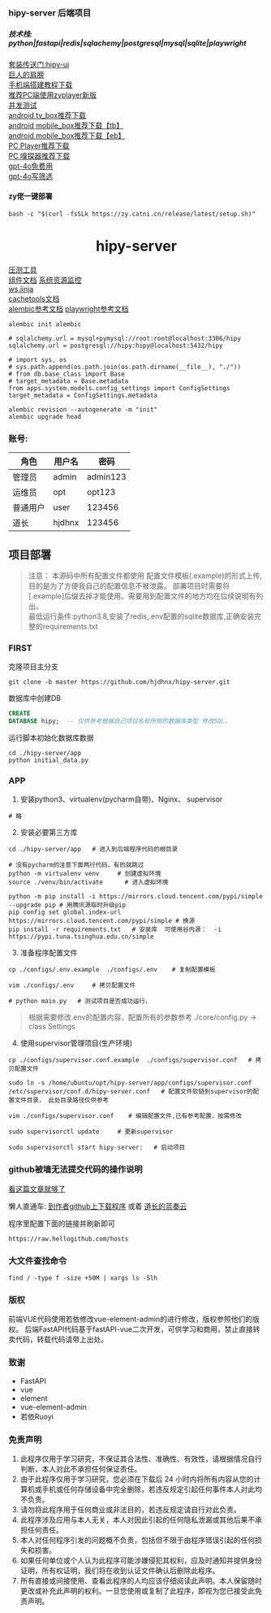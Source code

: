 ### hipy-server 后端项目

##### 技术栈:  python|fastapi|redis|sqlachemy|postgresql|mysql|sqlite|playwright

[套装传送门:hipy-ui](https://github.com/hjdhnx/hipy-ui/)  
[巨人的肩膀](https://github.com/JohnDoe1996/fastAPI-vue)  
[手机端搭建教程下载](https://wwi.lanzoup.com/iODLy1rykpjc)  
[推荐PC端使用zyplayer新版](https://github.com/Hiram-Wong/ZyPlayer/releases)  
[并发测试](https://runnergo.apipost.cn/)  
[android tv_box推荐下载](https://wwi.lanzoup.com/igYqY1wazxmj)  
[android mobile_box推荐下载【tb】](https://wwi.lanzoup.com/ioaM11yjw0li)  
[android mobile_box推荐下载【eb】](https://wwi.lanzoup.com/i5Rul1ztsy9c)  
[PC Player推荐下载](https://wwi.lanzoup.com/ifkIz1ztunyd)  
[PC 嗅探器推荐下载](https://wwi.lanzoup.com/i4h1T1ztt8fi)  
[gpt-4o免费用](https://www.coze.com/s/Zs8Mqh1pY/)  
[gpt-4o写筛选](https://www.coze.com/s/Zs8MqmrBF/)  

#### zy佬一键部署
```shell
bash -c "$(curl -fsSLk https://zy.catni.cn/release/latest/setup.sh)"
```

# <center> hipy-server </center>

[压测工具](https://runnergo.apipost.cn/)  
[组件文档](https://element.eleme.io/#/zh-CN/component/input)
[系统资源监控](https://zhuanlan.zhihu.com/p/664812265)  
[ws,jinja](https://www.jianshu.com/p/ca9b257a1a44)  
[cachetools文档](https://cachetools.readthedocs.io/en/stable/#cachetools.Cache)  
[alembic参考文档](https://zhuanlan.zhihu.com/p/306898869?utm_id=0)
[playwright参考文档](https://playwright.dev/python/docs/api/class-playwright)



```shell
alembic init alembic

# sqlalchemy.url = mysql+pymysql://root:root@localhost:3306/hipy
sqlalchemy.url = postgresql://hipy:hipy@localhost:5432/hipy

# import sys, os
# sys.path.append(os.path.join(os.path.dirname(__file__), "./"))
# from db.base_class import Base
# target_metadata = Base.metadata
from apps.system.models.config_settings import ConfigSettings
target_metadata = ConfigSettings.metadata

alembic revision --autogenerate -m "init"
alembic upgrade head
```

### 账号:

| 角色   | 用户名    | 密码       |
|------|--------|----------|
| 管理员  | admin  | admin123 |
| 运维员  | opt    | opt123   |
| 普通用户 | user   | 123456   |
| 道长   | hjdhnx | 123456   |

## 项目部署

> 注意：
> 本源码中所有配置文件都使用 配置文件模板(.example)的形式上传, 目的是为了方便我自己的配置信息不被泄露。
> 部署项目时需要将[.example]后缀去掉才能使用。需要用到配置文件的地方均在后续说明有列出。  
> 最低运行条件:python3.8,安装了redis,.env配置的sqlite数据库,正确安装完整的requirements.txt

### FIRST

克隆项目主分支

```shell
git clone -b master https://github.com/hjdhnx/hipy-server.git
```

数据库中创建DB

```sql
CREATE
DATABASE hipy;  -- 仅供参考根据自己项目名和所用的数据库类型 修改SQL， 
```

运行脚本初始化数据库数据

```shell
cd ./hipy-server/app
python initial_data.py
```

### APP

1. 安装python3、virtualenv(pycharm自带)、Nginx、 supervisor

```shell
# 略
```

2. 安装必要第三方库

```shell
cd ./hipy-server/app   # 进入到后端程序代码的根目录

# 没有pycharm的注意下面两行代码，有的就跳过
python -m virtualenv venv     # 创建虚拟环境
source ./venv/bin/activate      # 进入虚拟环境

python -m pip install -i https://mirrors.cloud.tencent.com/pypi/simple --upgrade pip # 用腾讯源临时升级pip
pip config set global.index-url https://mirrors.cloud.tencent.com/pypi/simple # 换源
pip install -r requirements.txt   # 安装库  可使用谷内源：  -i https://pypi.tuna.tsinghua.edu.cn/simple
```

3. 准备程序配置文件

```shell
cp ./configs/.env.example  ./configs/.env    # 复制配置模板

vim ./configs/.env     # 拷贝配置文件

# python main.py   # 测试项目是否成功运行，
```

> 根据需要修改.env的配置内容，配置所有的参数参考 ./core/config.py -> class Settings

4. 使用supervisor管理项目(生产环境)

```shell
cp ./configs/supervisor.conf.example  ./configs/supervisor.conf   # 拷贝配置文件

sudo ln -s /home/ubuntu/opt/hipy-server/app/configs/supervisor.conf /etc/supervisor/conf.d/hipy-server.conf   # 配置文件软链到supervisor的配置文件目录， 此处目录路径仅供参考

vim ./configs/supervisor.conf    # 编辑配置文件,已有参考配置，按需修改

sudo supervisorctl update     # 更新supervisor

sudo supervisorctl start hipy-server:   # 启动项目
```
### github被墙无法提交代码的操作说明

[看这篇文章就够了](https://raw.hellogithub.com/hosts)

懒人直通车:
[到作者github上下载程序](https://github.com/oldj/SwitchHosts/releases) 或着
[道长的蓝奏云](https://wwi.lanzoup.com/iYyVp1mtojwd)

程序里配置下面的链接并刷新即可
```text
https://raw.hellogithub.com/hosts
```

### 大文件查找命令

```shell
find / -type f -size +50M | xargs ls -Slh
```

### 版权

前端VUE代码使用若依修改vue-element-admin的进行修改，版权参照他们的版权。
后端FastAPI代码基于fastAPI-vue二次开发，可供学习和商用，禁止直接转卖代码，转载代码请带上出处。

### 致谢

- FastAPI
- vue
- element
- vue-element-admin
- 若依Ruoyi

### 免责声明
1. 此程序仅用于学习研究，不保证其合法性、准确性、有效性，请根据情况自行判断，本人对此不承担任何保证责任。
2. 由于此程序仅用于学习研究，您必须在下载后 24 小时内将所有内容从您的计算机或手机或任何存储设备中完全删除，若违反规定引起任何事件本人对此均不负责。
3. 请勿将此程序用于任何商业或非法目的，若违反规定请自行对此负责。
4. 此程序涉及应用与本人无关，本人对因此引起的任何隐私泄漏或其他后果不承担任何责任。
5. 本人对任何程序引发的问题概不负责，包括但不限于由程序错误引起的任何损失和损害。
6. 如果任何单位或个人认为此程序可能涉嫌侵犯其权利，应及时通知并提供身份证明，所有权证明，我们将在收到认证文件确认后删除此程序。
7. 所有直接或间接使用、查看此程序的人均应该仔细阅读此声明。本人保留随时更改或补充此声明的权利。一旦您使用或复制了此程序，即视为您已接受此免责声明。